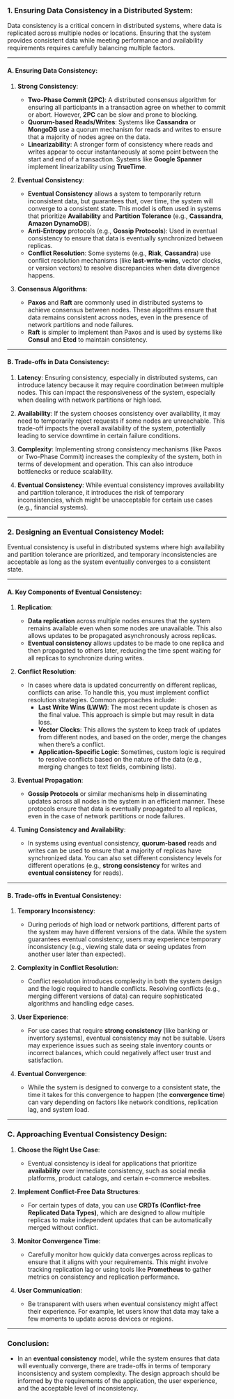 ### **1. Ensuring Data Consistency in a Distributed System:**

Data consistency is a critical concern in distributed systems, where data is replicated across multiple nodes or locations. Ensuring that the system provides consistent data while meeting performance and availability requirements requires carefully balancing multiple factors.
   
---

#### **A. Ensuring Data Consistency**:

1. **Strong Consistency**:
   - **Two-Phase Commit (2PC)**: A distributed consensus algorithm for ensuring all participants in a transaction agree on whether to commit or abort. However, **2PC** can be slow and prone to blocking.
   - **Quorum-based Reads/Writes**: Systems like **Cassandra** or **MongoDB** use a quorum mechanism for reads and writes to ensure that a majority of nodes agree on the data.
   - **Linearizability**: A stronger form of consistency where reads and writes appear to occur instantaneously at some point between the start and end of a transaction. Systems like **Google Spanner** implement linearizability using **TrueTime**.

2. **Eventual Consistency**:
   - **Eventual Consistency** allows a system to temporarily return inconsistent data, but guarantees that, over time, the system will converge to a consistent state. This model is often used in systems that prioritize **Availability** and **Partition Tolerance** (e.g., **Cassandra**, **Amazon DynamoDB**).
   - **Anti-Entropy** protocols (e.g., **Gossip Protocols**): Used in eventual consistency to ensure that data is eventually synchronized between replicas.
   - **Conflict Resolution**: Some systems (e.g., **Riak**, **Cassandra**) use conflict resolution mechanisms (like **last-write-wins**, vector clocks, or version vectors) to resolve discrepancies when data divergence happens.

3. **Consensus Algorithms**:
   - **Paxos** and **Raft** are commonly used in distributed systems to achieve consensus between nodes. These algorithms ensure that data remains consistent across nodes, even in the presence of network partitions and node failures.
   - **Raft** is simpler to implement than Paxos and is used by systems like **Consul** and **Etcd** to maintain consistency.

---

#### **B. Trade-offs in Data Consistency**:

1. **Latency**: Ensuring consistency, especially in distributed systems, can introduce latency because it may require coordination between multiple nodes. This can impact the responsiveness of the system, especially when dealing with network partitions or high load.
  
2. **Availability**: If the system chooses consistency over availability, it may need to temporarily reject requests if some nodes are unreachable. This trade-off impacts the overall availability of the system, potentially leading to service downtime in certain failure conditions.

3. **Complexity**: Implementing strong consistency mechanisms (like Paxos or Two-Phase Commit) increases the complexity of the system, both in terms of development and operation. This can also introduce bottlenecks or reduce scalability.

4. **Eventual Consistency**: While eventual consistency improves availability and partition tolerance, it introduces the risk of temporary inconsistencies, which might be unacceptable for certain use cases (e.g., financial systems).

---

### **2. Designing an Eventual Consistency Model:**

Eventual consistency is useful in distributed systems where high availability and partition tolerance are prioritized, and temporary inconsistencies are acceptable as long as the system eventually converges to a consistent state.

---

#### **A. Key Components of Eventual Consistency**:

1. **Replication**:
   - **Data replication** across multiple nodes ensures that the system remains available even when some nodes are unavailable. This also allows updates to be propagated asynchronously across replicas.
   - **Eventual consistency** allows updates to be made to one replica and then propagated to others later, reducing the time spent waiting for all replicas to synchronize during writes.

2. **Conflict Resolution**:
   - In cases where data is updated concurrently on different replicas, conflicts can arise. To handle this, you must implement conflict resolution strategies. Common approaches include:
     - **Last Write Wins (LWW)**: The most recent update is chosen as the final value. This approach is simple but may result in data loss.
     - **Vector Clocks**: This allows the system to keep track of updates from different nodes, and based on the order, merge the changes when there’s a conflict.
     - **Application-Specific Logic**: Sometimes, custom logic is required to resolve conflicts based on the nature of the data (e.g., merging changes to text fields, combining lists).

3. **Eventual Propagation**:
   - **Gossip Protocols** or similar mechanisms help in disseminating updates across all nodes in the system in an efficient manner. These protocols ensure that data is eventually propagated to all replicas, even in the case of network partitions or node failures.

4. **Tuning Consistency and Availability**:
   - In systems using eventual consistency, **quorum-based** reads and writes can be used to ensure that a majority of replicas have synchronized data. You can also set different consistency levels for different operations (e.g., **strong consistency** for writes and **eventual consistency** for reads).

---

#### **B. Trade-offs in Eventual Consistency**:

1. **Temporary Inconsistency**:
   - During periods of high load or network partitions, different parts of the system may have different versions of the data. While the system guarantees eventual consistency, users may experience temporary inconsistency (e.g., viewing stale data or seeing updates from another user later than expected).

2. **Complexity in Conflict Resolution**:
   - Conflict resolution introduces complexity in both the system design and the logic required to handle conflicts. Resolving conflicts (e.g., merging different versions of data) can require sophisticated algorithms and handling edge cases.

3. **User Experience**:
   - For use cases that require **strong consistency** (like banking or inventory systems), eventual consistency may not be suitable. Users may experience issues such as seeing stale inventory counts or incorrect balances, which could negatively affect user trust and satisfaction.

4. **Eventual Convergence**:
   - While the system is designed to converge to a consistent state, the time it takes for this convergence to happen (the **convergence time**) can vary depending on factors like network conditions, replication lag, and system load.

---

### **C. Approaching Eventual Consistency Design**:

1. **Choose the Right Use Case**: 
   - Eventual consistency is ideal for applications that prioritize **availability** over immediate consistency, such as social media platforms, product catalogs, and certain e-commerce websites.

2. **Implement Conflict-Free Data Structures**: 
   - For certain types of data, you can use **CRDTs (Conflict-free Replicated Data Types)**, which are designed to allow multiple replicas to make independent updates that can be automatically merged without conflict.

3. **Monitor Convergence Time**:
   - Carefully monitor how quickly data converges across replicas to ensure that it aligns with your requirements. This might involve tracking replication lag or using tools like **Prometheus** to gather metrics on consistency and replication performance.

4. **User Communication**:
   - Be transparent with users when eventual consistency might affect their experience. For example, let users know that data may take a few moments to update across devices or regions.

---

### **Conclusion:**
  
- In an **eventual consistency** model, while the system ensures that data will eventually converge, there are trade-offs in terms of temporary inconsistency and system complexity. The design approach should be informed by the requirements of the application, the user experience, and the acceptable level of inconsistency.